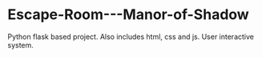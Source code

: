 # Escape-Room---Manor-of-Shadow
Python flask based project. Also includes html, css and js. User interactive system.
